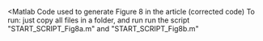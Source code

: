 <Matlab Code used to generate Figure 8 in the article (corrected code) 
To run: just copy all files in a folder, and run run the script "START_SCRIPT_Fig8a.m" and "START_SCRIPT_Fig8b.m"

